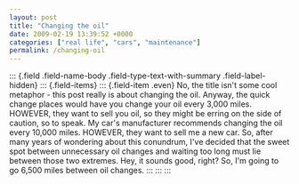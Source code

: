 ```yaml
---
layout: post
title: "Changing the oil"
date: 2009-02-19 13:39:52 +0000
categories: ["real life", "cars", "maintenance"]
permalink: /changing-oil
---
```

::: {.field .field-name-body .field-type-text-with-summary .field-label-hidden}
::: {.field-items}
::: {.field-item .even}
No, the title isn\'t some cool metaphor - this post really is about
changing the oil. Anyway, the quick change places would have you change
your oil every 3,000 miles. HOWEVER, they want to sell you oil, so they
might be erring on the side of caution, so to speak. My car\'s
manufacturer recommends changing the oil every 10,000 miles. HOWEVER,
they want to sell me a new car. So, after many years of wondering about
this conundrum, I\'ve decided that the sweet spot between unnecessary
oil changes and waiting too long must lie between those two extremes.
Hey, it sounds good, right? So, I\'m going to go 6,500 miles between oil
changes.
:::
:::
:::

